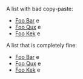 <!--
 - SPDX-FileCopyrightText: 2018-2019 Serokell <https://serokell.io>
 -
 - SPDX-License-Identifier: MPL-2.0
 -->

A list with bad copy-paste:

- [Foo Bar](foo-bar) e
- [Foo Qux](foo-qux) e
- [Foo Kek](foo-bar) e

A list that is completely fine:

- [Foo Bar](foo-bar) e
- [Foo Qux](foo-qux) e
- [Foo Kek](foo-kek) e
